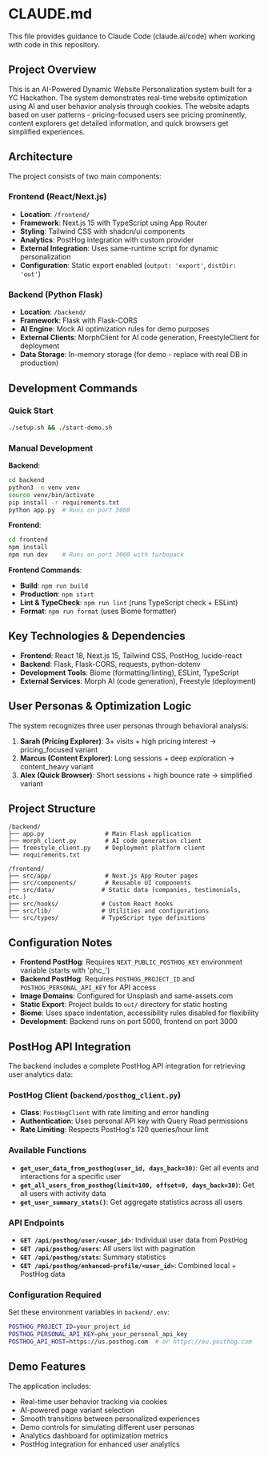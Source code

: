 # CLAUDE.md

This file provides guidance to Claude Code (claude.ai/code) when working with code in this repository.

## Project Overview

This is an AI-Powered Dynamic Website Personalization system built for a YC Hackathon. The system demonstrates real-time website optimization using AI and user behavior analysis through cookies. The website adapts based on user patterns - pricing-focused users see pricing prominently, content explorers get detailed information, and quick browsers get simplified experiences.

## Architecture

The project consists of two main components:

### Frontend (React/Next.js)
- **Location**: `/frontend/`
- **Framework**: Next.js 15 with TypeScript using App Router
- **Styling**: Tailwind CSS with shadcn/ui components
- **Analytics**: PostHog integration with custom provider
- **External Integration**: Uses same-runtime script for dynamic personalization
- **Configuration**: Static export enabled (`output: 'export'`, `distDir: 'out'`)

### Backend (Python Flask)
- **Location**: `/backend/`
- **Framework**: Flask with Flask-CORS
- **AI Engine**: Mock AI optimization rules for demo purposes
- **External Clients**: MorphClient for AI code generation, FreestyleClient for deployment
- **Data Storage**: In-memory storage (for demo - replace with real DB in production)

## Development Commands

### Quick Start
```bash
./setup.sh && ./start-demo.sh
```

### Manual Development

**Backend**:
```bash
cd backend
python3 -m venv venv
source venv/bin/activate
pip install -r requirements.txt
python app.py  # Runs on port 5000
```

**Frontend**:
```bash
cd frontend
npm install
npm run dev    # Runs on port 3000 with turbopack
```

**Frontend Commands**:
- **Build**: `npm run build`
- **Production**: `npm start`
- **Lint & TypeCheck**: `npm run lint` (runs TypeScript check + ESLint)
- **Format**: `npm run format` (uses Biome formatter)

## Key Technologies & Dependencies

- **Frontend**: React 18, Next.js 15, Tailwind CSS, PostHog, lucide-react
- **Backend**: Flask, Flask-CORS, requests, python-dotenv
- **Development Tools**: Biome (formatting/linting), ESLint, TypeScript
- **External Services**: Morph AI (code generation), Freestyle (deployment)

## User Personas & Optimization Logic

The system recognizes three user personas through behavioral analysis:

1. **Sarah (Pricing Explorer)**: 3+ visits + high pricing interest → pricing_focused variant
2. **Marcus (Content Explorer)**: Long sessions + deep exploration → content_heavy variant  
3. **Alex (Quick Browser)**: Short sessions + high bounce rate → simplified variant

## Project Structure

```
/backend/
├── app.py                 # Main Flask application
├── morph_client.py        # AI code generation client
├── freestyle_client.py    # Deployment platform client
└── requirements.txt

/frontend/
├── src/app/               # Next.js App Router pages
├── src/components/        # Reusable UI components
├── src/data/             # Static data (companies, testimonials, etc.)
├── src/hooks/            # Custom React hooks
├── src/lib/              # Utilities and configurations
└── src/types/            # TypeScript type definitions
```

## Configuration Notes

- **Frontend PostHog**: Requires `NEXT_PUBLIC_POSTHOG_KEY` environment variable (starts with 'phc_')
- **Backend PostHog**: Requires `POSTHOG_PROJECT_ID` and `POSTHOG_PERSONAL_API_KEY` for API access
- **Image Domains**: Configured for Unsplash and same-assets.com
- **Static Export**: Project builds to `out/` directory for static hosting
- **Biome**: Uses space indentation, accessibility rules disabled for flexibility
- **Development**: Backend runs on port 5000, frontend on port 3000

## PostHog API Integration

The backend includes a complete PostHog API integration for retrieving user analytics data:

### PostHog Client (`backend/posthog_client.py`)
- **Class**: `PostHogClient` with rate limiting and error handling
- **Authentication**: Uses personal API key with Query Read permissions
- **Rate Limiting**: Respects PostHog's 120 queries/hour limit

### Available Functions
- **`get_user_data_from_posthog(user_id, days_back=30)`**: Get all events and interactions for a specific user
- **`get_all_users_from_posthog(limit=100, offset=0, days_back=30)`**: Get all users with activity data
- **`get_user_summary_stats()`**: Get aggregate statistics across all users

### API Endpoints
- **`GET /api/posthog/user/<user_id>`**: Individual user data from PostHog
- **`GET /api/posthog/users`**: All users list with pagination
- **`GET /api/posthog/stats`**: Summary statistics
- **`GET /api/posthog/enhanced-profile/<user_id>`**: Combined local + PostHog data

### Configuration Required
Set these environment variables in `backend/.env`:
```bash
POSTHOG_PROJECT_ID=your_project_id
POSTHOG_PERSONAL_API_KEY=phx_your_personal_api_key
POSTHOG_API_HOST=https://us.posthog.com  # or https://eu.posthog.com
```

## Demo Features

The application includes:
- Real-time user behavior tracking via cookies
- AI-powered page variant selection
- Smooth transitions between personalized experiences
- Demo controls for simulating different user personas
- Analytics dashboard for optimization metrics
- PostHog integration for enhanced user analytics